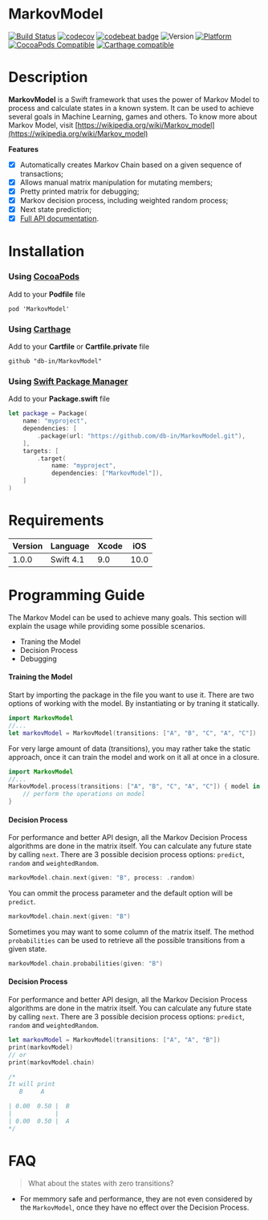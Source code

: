 # MarkovModel

[![Build Status](https://travis-ci.org/db-in/MarkovModel.svg?branch=master)](https://travis-ci.org/db-in/MarkovModel)
[![codecov](https://codecov.io/gh/db-in/MarkovModel/branch/master/graph/badge.svg)](https://codecov.io/gh/db-in/MarkovModel)
[![codebeat badge](https://codebeat.co/badges/5563135f-7e49-4e66-aa44-b4f6fbb9b331)](https://codebeat.co/projects/github-com-db-in-markovmodel-master)
![Version](https://img.shields.io/badge/swift-4.1-red.svg)
[![Platform](https://img.shields.io/cocoapods/p/MarkovModel.svg?style=flat)](https://markovmodel.github.io/MarkovModel)
[![CocoaPods Compatible](https://img.shields.io/cocoapods/v/MarkovModel.svg)](https://img.shields.io/cocoapods/v/MarkovModel.svg)
[![Carthage compatible](https://img.shields.io/badge/Carthage-compatible-4BC51D.svg?style=flat)](https://github.com/Carthage/Carthage)

# Description
**MarkovModel** is a Swift framework that uses the power of Markov Model to process and calculate states in a known system. It can be used to achieve several goals in Machine Learning, games and others.
To know more about Markov Model, visit [https://wikipedia.org/wiki/Markov_model](https://wikipedia.org/wiki/Markov_model)

**Features**

- [x] Automatically creates Markov Chain based on a given sequence of transactions;
- [x] Allows manual matrix manipulation for mutating members;
- [x] Pretty printed matrix for debugging;
- [x] Markov decision process, including weighted random process;
- [x] Next state prediction;
- [x] [Full API documentation](https://db-in.github.io/MarkovModel/).

# Installation

### Using [CocoaPods](https://cocoapods.org)

Add to your **Podfile** file

```
pod 'MarkovModel'
```

### Using [Carthage](https://github.com/Carthage/Carthage)

Add to your **Cartfile** or **Cartfile.private** file

```
github "db-in/MarkovModel"
```

### Using [Swift Package Manager](https://swift.org/package-manager)

Add to your **Package.swift** file

```swift
let package = Package(
    name: "myproject",
    dependencies: [
        .package(url: "https://github.com/db-in/MarkovModel.git"),
    ],
    targets: [
        .target(
            name: "myproject",
            dependencies: ["MarkovModel"]),
    ]
)
```

# Requirements
Version | Language | Xcode | iOS
------- | -------- | ----- | ---
 1.0.0  | Swift 4.1  |  9.0  | 10.0

# Programming Guide
The Markov Model can be used to achieve many goals. This section will explain the usage while providing some possible scenarios.

* Traning the Model
* Decision Process
* Debugging

#### Training the Model
Start by importing the package in the file you want to use it. There are two options of working with the model. By instantiating or by traning it statically.

```swift
import MarkovModel
//...
let markovModel = MarkovModel(transitions: ["A", "B", "C", "A", "C"])
```

For very large amount of data (transitions), you may rather take the static approach, once it can train the model and work on it all at once in a closure.

```swift
import MarkovModel
//...
MarkovModel.process(transitions: ["A", "B", "C", "A", "C"]) { model in
	// perform the operations on model
}
```

#### Decision Process
For performance and better API design, all the Markov Decision Process algorithms are done in the matrix itself.
You can calculate any future state by calling `next`. There are 3 possible decision process options: `predict`, `random` and `weightedRandom`.

```swift
markovModel.chain.next(given: "B", process: .random)
```

You can ommit the process parameter and the default option will be `predict`.


```swift
markovModel.chain.next(given: "B")
```

Sometimes you may want to some column of the matrix itself. The method `probabilities` can be used to retrieve all the possible transitions from a given state.

```swift
markovModel.chain.probabilities(given: "B")
```
#### Decision Process
For performance and better API design, all the Markov Decision Process algorithms are done in the matrix itself.
You can calculate any future state by calling `next`. There are 3 possible decision process options: `predict`, `random` and `weightedRandom`.

```swift
let markovModel = MarkovModel(transitions: ["A", "A", "B"])
print(markovModel)
// or
print(markovModel.chain)

/*
It will print
   B     A    

| 0.00  0.50 |  B   
|            |
| 0.00  0.50 |  A   
*/
```


# FAQ
> What about the states with zero transitions?

- For memmory safe and performance, they are not even considered by the `MarkovModel`, once they have no effect over the Decision Process.
